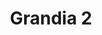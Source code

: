 ---
title: Grandia 2
published: 2004-06-24T22:18:38.000Z
legacy_url: http://www.emunova.net/galeries/dreamcast.htm#media-10
---